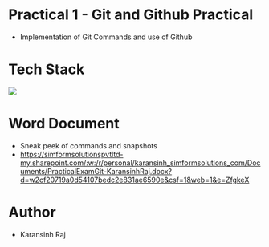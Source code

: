# Practical 1 - Git and Github Practical
- Implementation of Git Commands and use of Github

# Tech Stack
<p>
  <img src="https://skillicons.dev/icons?i=git,github,html,vscode" />
</p>

# Word Document
- Sneak peek of commands and snapshots
- https://simformsolutionspvtltd-my.sharepoint.com/:w:/r/personal/karansinh_simformsolutions_com/Documents/PracticalExamGit-KaransinhRaj.docx?d=w2cf20719a0d54107bedc2e831ae6590e&csf=1&web=1&e=ZfgkeX

# Author
- Karansinh Raj
